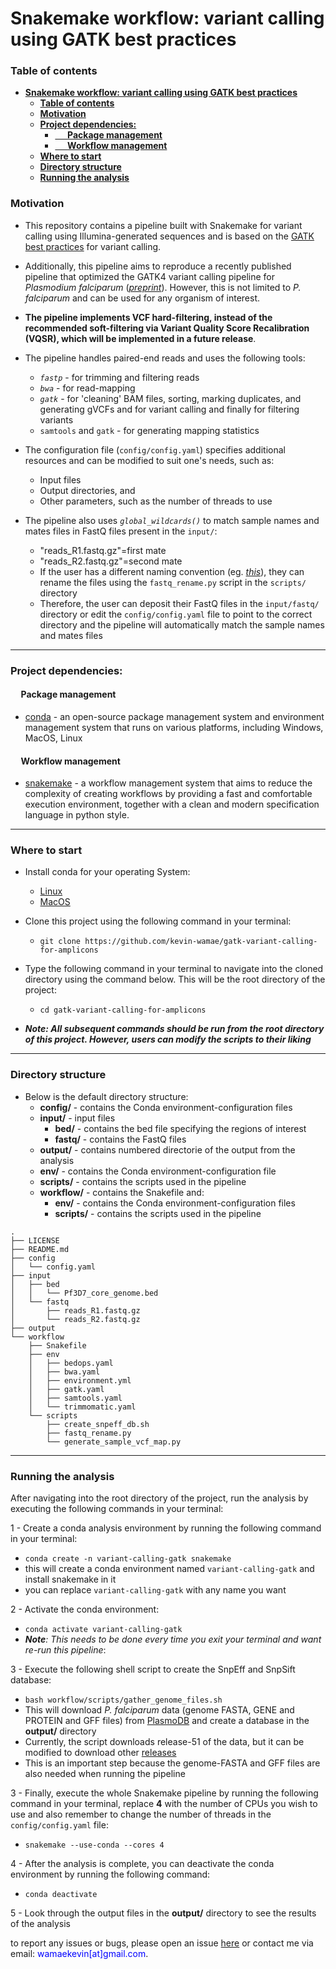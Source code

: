 # **Snakemake workflow: variant calling using GATK best practices**

### **Table of contents**
- [**Snakemake workflow: variant calling using GATK best practices**](#snakemake-workflow-variant-calling-using-gatk-best-practices)
    - [**Table of contents**](#table-of-contents)
    - [**Motivation**](#motivation)
    - [**Project dependencies:**](#project-dependencies)
      - [     **Package management**](#-package-management)
      - [     **Workflow management**](#-workflow-management)
    - [**Where to start**](#where-to-start)
    - [**Directory structure**](#directory-structure)
    - [**Running the analysis**](#running-the-analysis)


### **Motivation**


- This repository contains a pipeline built with Snakemake for variant calling using Illumina-generated sequences and is based on the [GATK best practices](https://gatk.broadinstitute.org/hc/en-us/articles/360035535912-Data-pre-processing-for-variant-discovery) for variant calling.
- Additionally, this pipeline aims to reproduce a recently published pipeline that optimized the GATK4 variant calling pipeline for _Plasmodium falciparum_ ([_preprint_](10.21203/rs.3.rs-2561857/v1)). However, this is not limited to _P. falciparum_ and can be used for any organism of interest.
- **The pipeline implements VCF hard-filtering, instead of the recommended soft-filtering via Variant Quality Score Recalibration (VQSR), which will be implemented in a future release**.


- The pipeline handles paired-end reads and uses the following tools:
  - _`fastp`_ - for trimming and filtering reads
  - _`bwa`_ - for read-mapping
  - _`gatk`_ - for 'cleaning' BAM files, sorting, marking duplicates, and generating gVCFs and for variant calling and finally for filtering variants
  - `samtools` and `gatk` - for generating mapping statistics

  
- The configuration file (`config/config.yaml`) specifies additional resources and can be modified to suit one's needs, such as:
  - Input files
  - Output directories, and
  - Other parameters, such as the number of threads to use

- The pipeline also uses _`global_wildcards()`_ to match sample names and mates files in FastQ files present in the `input/`:
  - "reads_R1.fastq.gz"=first mate
  - "reads_R2.fastq.gz"=second mate
  - If the user has a different naming convention (eg. [_this_](https://support.illumina.com/help/BaseSpace_OLH_009008/Content/Source/Informatics/BS/NamingConvention_FASTQ-files-swBS.htm)), they can rename the files using the `fastq_rename.py` script in the `scripts/` directory
  - Therefore, the user can deposit their FastQ files in the `input/fastq/` directory or edit the `config/config.yaml` file to point to the correct directory and the pipeline will automatically match the sample names and mates files

---

### **Project dependencies:**

#### &nbsp;&nbsp;&nbsp;&nbsp; **Package management**
- [conda](https://conda.io/projects/conda/en/latest/user-guide/install/index.html) - an open-source package management system and environment management system that runs on various platforms, including Windows, MacOS, Linux


#### &nbsp;&nbsp;&nbsp;&nbsp; **Workflow management**
- [snakemake](https://github.com/snakemake/snakemake) - a workflow management system that aims to reduce the complexity of creating workflows by providing a fast and comfortable execution environment, together with a clean and modern specification language in python style.

---

### **Where to start**

- Install conda for your operating System:
  - [Linux](https://docs.conda.io/projects/conda/en/latest/user-guide/install/linux.html)
  - [MacOS](https://docs.conda.io/projects/conda/en/latest/user-guide/install/macos.html)
- Clone this project using the following command in your terminal:
  - `git clone https://github.com/kevin-wamae/gatk-variant-calling-for-amplicons`
- Type the following command in your terminal to navigate into the cloned directory using the command below. This will be the root directory of the project:
  - `cd gatk-variant-calling-for-amplicons`
  
- **_Note: All subsequent commands should be run from the root directory of this project. However, users can modify the scripts to their liking_**
 
 ---

### **Directory structure**
- Below is the default directory structure:
    - **config/**   - contains the Conda environment-configuration files
    - **input/** - input files
      - **bed/** - contains the bed file specifying the regions of interest
      - **fastq/** - contains the FastQ files
    - **output/** - contains numbered directorie of the output from the analysis
    - **env/**   - contains the Conda environment-configuration file
    - **scripts/** - contains the scripts used in the pipeline
    - **workflow/** - contains the Snakefile and:
      - **env/** - contains the Conda environment-configuration files
      - **scripts/** - contains the scripts used in the pipeline
```
.
├── LICENSE
├── README.md
├── config
│   └── config.yaml
├── input
│   ├── bed
│   │   └── Pf3D7_core_genome.bed
│   └── fastq
│       ├── reads_R1.fastq.gz
│       └── reads_R2.fastq.gz
├── output
└── workflow
    ├── Snakefile
    ├── env
    │   ├── bedops.yaml
    │   ├── bwa.yaml
    │   ├── environment.yml
    │   ├── gatk.yaml
    │   ├── samtools.yaml
    │   └── trimmomatic.yaml
    └── scripts
        ├── create_snpeff_db.sh
        ├── fastq_rename.py
        └── generate_sample_vcf_map.py
```

---

### **Running the analysis**
After navigating into the root directory of the project, run the analysis by executing the following commands in your terminal:

1 - Create a conda analysis environment by running the following command in your terminal:
  - `conda create -n variant-calling-gatk snakemake `
  - this will create a conda environment named `variant-calling-gatk` and install snakemake in it
  - you can replace `variant-calling-gatk` with any name you want
  
2 - Activate the conda environment:
  - `conda activate variant-calling-gatk`
  - _**Note**: This needs to be done every time you exit your terminal and want re-run this pipeline_:

3 - Execute the following shell script to create the SnpEff and SnpSift database:
  - `bash workflow/scripts/gather_genome_files.sh`
  - This will download _P. falciparum_ data (genome FASTA, GENE and PROTEIN and GFF files) from [PlasmoDB](https://plasmodb.org/) and create a database in the **output/** directory
  - Currently, the script downloads release-51 of the data, but it can be modified to download other [releases](https://plasmodb.org/common/downloads/) 
  - This is an important step because the genome-FASTA and GFF files are also needed when running the pipeline

3 - Finally, execute the whole Snakemake pipeline by running the following command in your terminal, replace **4** with the number of CPUs you wish to use and also remember to change the number of threads in the `config/config.yaml` file:
  - `snakemake --use-conda --cores 4`

4 - After the analysis is complete, you can deactivate the conda environment by running the following command:
  - `conda deactivate`

5 - Look through the output files in the **output/** directory to see the results of the analysis

to report any issues or bugs, please open an issue [here](https://github.com/kevin-wamae/gatk-variant-calling-for-amplicons/issues) or contact me via email: <span style="color:blue">wamaekevin[at]gmail.com</span>.
  
 
